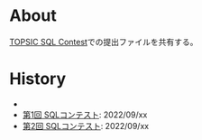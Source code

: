 # About

[TOPSIC SQL Contest](https://topsic-contest.jp/)での提出ファイルを共有する。

# History

+ [練習用コンテスト]: 2022/09/26
+ [第1回 SQLコンテスト](https://topsic-contest.jp/contests/contest001): 2022/09/xx
+ [第2回 SQLコンテスト](https://topsic-contest.jp/contests/contest002): 2022/09/xx